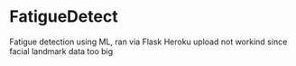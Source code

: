 # FatigueDetect
Fatigue detection using ML, ran via Flask
Heroku upload not workind since facial landmark data too big
